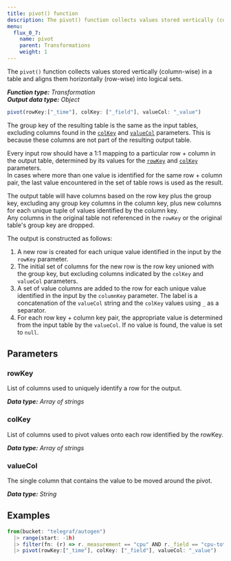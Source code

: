 ```yaml
---
title: pivot() function
description: The pivot() function collects values stored vertically (column-wise) in a table and aligns them horizontally (row-wise) into logical sets.
menu:
  flux_0_7:
    name: pivot
    parent: Transformations
    weight: 1
---
```


The `pivot()` function collects values stored vertically (column-wise) in a table
and aligns them horizontally (row-wise) into logical sets.

_**Function type:** Transformation_  
_**Output data type:** Object_

```js
pivot(rowKey:["_time"], colKey: ["_field"], valueCol: "_value")
```

The group key of the resulting table is the same as the input tables, excluding columns found in the [`colKey`](#colkey) and [`valueCol`](#colvalue) parameters.
This is because these columns are not part of the resulting output table.  

Every input row should have a 1:1 mapping to a particular row + column in the output table, determined by its values for the [`rowKey`](#rowkey) and [`colKey`](#colkey) parameters.   
In cases where more than one value is identified for the same row + column pair, the last value
encountered in the set of table rows is used as the result.

The output table will have columns based on the row key plus the group key, excluding any group key columns in the column key,
plus new columns for each unique tuple of values identified by the column key.  
Any columns in the original table not referenced in the `rowKey` or the original table's group key are dropped.  

The output is constructed as follows:

1.  A new row is created for each unique value identified in the input by the `rowKey` parameter.
2.  The initial set of columns for the new row is the row key unioned with the group key,
    but excluding columns indicated by the `colKey` and `valueCol` parameters.
3.  A set of value columns are added to the row for each unique value identified in the input by the `columnKey` parameter.
    The label is a concatenation of the `valueCol` string and the `colKey` values using `_` as a separator.
4.  For each row key + column key pair, the appropriate value is determined from the input table by the `valueCol`.
    If no value is found, the value is set to `null`.


## Parameters

### rowKey
List of columns used to uniquely identify a row for the output.

_**Data type:** Array of strings_

### colKey
List of columns used to pivot values onto each row identified by the rowKey.

_**Data type:** Array of strings_

### valueCol
The single column that contains the value to be moved around the pivot.

_**Data type:** String_

## Examples
```js
from(bucket: "telegraf/autogen")
  |> range(start: -1h)
  |> filter(fn: (r) => r._measurement == "cpu" AND r._field == "cpu-total")
  |> pivot(rowKey:["_time"], colKey: ["_field"], valueCol: "_value")
```
